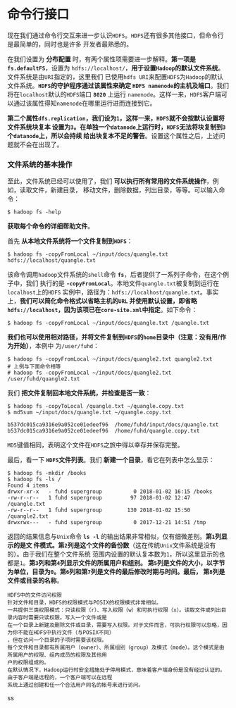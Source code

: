 命令行接口
==========================================================================
现在我们通过命令行交互来进一步认识`HDFS`。`HDFS`还有很多其他接口，但命令行是最简单的，同时也是许多
开发者最熟悉的。

在我们设置为 **分布配置** 时，有两个属性项需要进一步解释。**第一项是`fs.defaultFS`**，设置为
`hdfs://localhost/`，**用于设置`Hadoop`的默认文件系统**。文件系统是由`URI`指定的，这里我们
已使用`hdfs URI`来配置`HDFS`为`Hadoop`的默认文件系统。**`HDFS`的守护程序通过该属性来确定
`HDFS namenode`的主机及端口**。我们将在`localhost`默认的`HDFS`端口 **`8020`** 上运行
`namenode`。这样一来，`HDFS`客户端可以通过该属性得知`namenode`在哪里运行进而连接到它。

**第二个属性`dfs.replication`，我们设为`1`，这样一来，`HDFS`就不会按默认设置将文件系统块复本
设置为`3`。在单独一个`datanode`上运行时，`HDFS`无法将块复制到`3`个`datanode`上，所以会持续
给出块复本不足的警告**。设置这个属性之后，上述问题就不会在出现了。

### 文件系统的基本操作
至此，文件系统已经可以使用了，我们 **可以执行所有常用的文件系统操作**，例如，读取文件，新建目录，
移动文件，删除数据，列出目录，等等。可以输入命令：
```shell
$ hadoop fs -help
```
**获取每个命令的详细帮助文件**。

首先 **从本地文件系统将一个文件复制到`HDFS`**：
```shell
$ hadoop fs -copyFromLocal ~/input/docs/quangle.txt hdfs://localhost/quangle.txt
```
该命令调用`hadoop`文件系统的`shell`命令 **`fs`**，后者提供了一系列子命令，在这个例子中，我们
执行的是 **`-copyFromLocal`**。本地文件`quangle.txt`被复制到运行在`localhost`上的`HDFS`
实例中，路径为：`hdfs://localhost/quangle.txt`。事实上，**我们可以简化命令格式以省略主机的`URL`
并使用默认设置，即省略`hdfs://localhost`，因为该项已在`core-site.xml`中指定**。如下命令：
```shell
$ hadoop fs -copyFromLocal ~/input/docs/quangle.txt /quangle.txt
```
**我们也可以使用相对路径，并将文件复制到`HDFS`的`home`目录中（注意：没有用/作为开始）**，本例中
为`/user/fuhd`：
```shell
$ hadoop fs -copyFromLocal ~/input/docs/quangle2.txt quangle2.txt
# 上例与下面命令相等
# hadoop fs -copyFromLocal ~/input/docs/quangle2.txt /user/fuhd/quangle2.txt
```
我们 **把文件复制回本地文件系统，并检查是否一致**：
```shell
$ hadoop fs -copyToLocal /quangle.txt ~/quangle.copy.txt
$ md5sum ~/input/docs/quangle.txt ~/quangle.copy.txt

b537dc015ca9316e9a052ce01edeef96  /home/fuhd/input/docs/quangle.txt
b537dc015ca9316e9a052ce01edeef96  /home/fuhd/quangle.copy.txt
```
`MD5`键值相同，表明这个文件在`HDFS`之旅中得以幸存并保存完整。

最后，看一下 **`HDFS`文件列表**。我们 **新建一个目录**，看它在列表中怎么显示：
```shell
$ hadoop fs -mkdir /books
$ hadoop fs -ls /
Found 4 items
drwxr-xr-x   - fuhd supergroup          0 2018-01-02 16:15 /books
-rw-r--r--   1 fuhd supergroup         97 2018-01-02 12:47 /quangle.txt
-rw-r--r--   1 fuhd supergroup        130 2018-01-02 15:50 /quangle2.txt
drwxrwx---   - fuhd supergroup          0 2017-12-21 14:51 /tmp
```
返回的结果信息与`Unix`命令 **`ls -l`** 的输出结果非常相似，仅有细微差别。**第`1`列显示的是文
件模式。第`2`列是这个文件的备份数**（这在传统`Unix`文件系统是没有的）。由于我们在整个文件系统
范围内设置的默认复本数为`1`，所以这里显示的也都是`1`。**第`3`列和第`4`列显示文件的所属用户和组别。
第`5`列是文件的大小，以字节为单位，目录为`0`。第`6`列和第`7`列是文件的最后修改时期与时间。最后，
第`8`列是文件或目录的名称**。
```
HDFS中的文件访问权限
针对文件和目录，HDFS的权限模式与POSIX的权限模式非常相似。
一共提供三类权限模式：只读权限（r）、写入权限（w）和可执行权限（x）。读取文件或列出目录内容时需要只读权限。写入一个文件或是
在一个目录上新建及删除文件或目录，需要写入权限。对于文件而言，可执行权限可以忽略，因为你不能在HDFS中执行文件（与POSIX不同）
，但在访问一个目录的子项时需要该权限。
每个文件和目录都有所属用户（owner）、所属组别（group）及模式（mode）。这个模式是由所属用户的权限、组内成员的权限及其他用
户的权限组成的。
在默认情况下，Hadoop运行时安全措施处于停用模式，意味着客户端身份是没有经过认证的。由于客户端是远程的，一个客户端可以在远程
系统上通过创建和任一个合法用户同名的帐号来进行访问。
```




































































































ss
